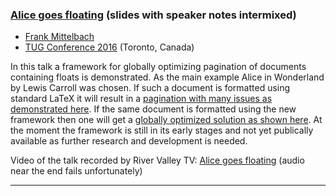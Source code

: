 

### <a href="{{site.baseurl}}/publications/2016-07-TUG%202016-Mittelbach-slides-with-notes-smaller.pdf" target="_blank" onclick="vgwPixelCall('2670672cff324b98bafa9be09e193fff');">Alice goes floating</a> (slides with speaker notes intermixed)

+ [Frank Mittelbach]({{site.baseurl}}/about/team/#frank-mittelbach)
+ [TUG Conference 2016](http://tug.org/tug2016/) (Toronto, Canada)

In this talk a framework for globally optimizing pagination of
documents containing floats is demonstrated. As the main example Alice
in Wonderland by Lewis Carroll was chosen. If such a document is
formatted using standard LaTeX it will result in a 
<a href="{{site.baseurl}}/publications/2016-07-phase0-stdlatex-with-floats-smaller.pdf" target="_blank" onclick="vgwPixelCall('2670672cff324b98bafa9be09e193fff');">pagination with many issues as demonstrated here</a>.
If the same document is formatted using the new framework then one will
get a
<a href="{{site.baseurl}}/publications/2016-07-phase4-strict-texflex-firstpagedrop-smaller.pdf" target="_blank" onclick="vgwPixelCall('2670672cff324b98bafa9be09e193fff');">globally optimized solution as shown here</a>.
At the moment the framework is still in its early stages and not yet
publically available as further research and development is needed.

Video of the talk recorded by River Valley TV:  <a href="http://zeeba.tv/media/conferences/tug-2016/0102-Frank-Mittelbach/" target="_blank"  onclick="vgwPixelCall('2670672cff324b98bafa9be09e193fff');">Alice
       goes floating</a> (audio near the end fails unfortunately)


***

